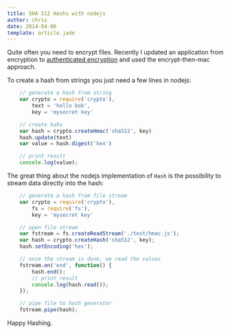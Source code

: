 ```yaml
---
title: SHA 512 Hashs with nodejs
author: chris
date: 2014-04-06
template: article.jade
---
```


Quite often you need to encrypt files. Recently I updated an application from encryption to [authenticated encryption](http://en.wikipedia.org/wiki/Authenticated_encryption) and used the encrypt-then-mac approach. 

To create a hash from strings you just need a few lines in nodejs:

```javascript
    // generate a hash from string
    var crypto = require('crypto'),
        text = 'hello bob',
        key = 'mysecret key'

    // create hahs
    var hash = crypto.createHmac('sha512', key)
    hash.update(text)
    var value = hash.digest('hex')

    // print result
    console.log(value);
```

The great thing about the nodejs implementation of `Hash` is the possibility to stream data directly into the hash:

```javascript
    // generate a hash from file stream
    var crypto = require('crypto'),
        fs = require('fs'),
        key = 'mysecret key'

    // open file stream
    var fstream = fs.createReadStream('./test/hmac.js');
    var hash = crypto.createHash('sha512', key);
    hash.setEncoding('hex');

    // once the stream is done, we read the values
    fstream.on('end', function() {
        hash.end();
        // print result
        console.log(hash.read());
    });

    // pipe file to hash generator
    fstream.pipe(hash);
```

Happy Hashing.
